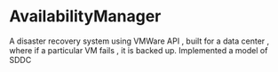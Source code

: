 AvailabilityManager
===================

A disaster recovery system using VMWare API , built for a data center , where if a particular VM fails , it is backed up. Implemented a model of SDDC

